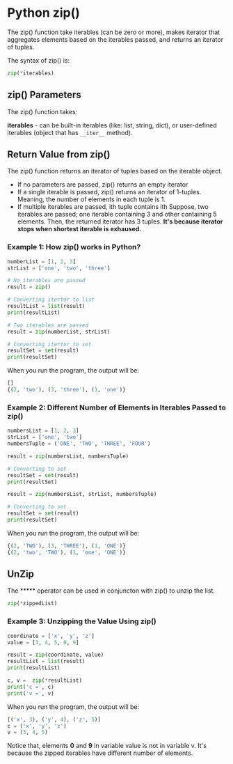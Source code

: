 # Python zip()

The zip() function take iterables (can be zero or more), makes iterator that aggregates elements based on the iterables passed, and returns an iterator of tuples.

The syntax of zip() is:

```python
zip(*iterables)
```

## zip() Parameters

The zip() function takes:

**iterables** - can be built-in iterables (like: list, string, dict), or user-defined iterables (object that has `__iter__` method).

## Return Value from zip()

The zip() function returns an iterator of tuples based on the iterable object.

- If no parameters are passed, zip() returns an empty iterator
- If a single iterable is passed, zip() returns an iterator of 1-tuples. Meaning, the number of elements in each tuple is 1.
- If multiple iterables are passed, ith tuple contains ith Suppose, two iterables are passed; one iterable containing 3 and other containing 5 elements. Then, the returned iterator has 3 tuples. **It's because iterator stops when shortest iterable is exhaused.**

### Example 1: How zip() works in Python?

```python
numberList = [1, 2, 3]
strList = ['one', 'two', 'three']

# No iterables are passed
result = zip()

# Converting itertor to list
resultList = list(result)
print(resultList)

# Two iterables are passed
result = zip(numberList, strList)

# Converting itertor to set
resultSet = set(result)
print(resultSet)
```

When you run the program, the output will be:

```python
[]
{(2, 'two'), (3, 'three'), (1, 'one')}
```

### Example 2: Different Number of Elements in Iterables Passed to zip()

```python
numbersList = [1, 2, 3]
strList = ['one', 'two']
numbersTuple = ('ONE', 'TWO', 'THREE', 'FOUR')

result = zip(numbersList, numbersTuple)

# Converting to set
resultSet = set(result)
print(resultSet)

result = zip(numbersList, strList, numbersTuple)

# Converting to set
resultSet = set(result)
print(resultSet)
```

When you run the program, the output will be:

```python
{(2, 'TWO'), (3, 'THREE'), (1, 'ONE')}
{(2, 'two', 'TWO'), (1, 'one', 'ONE')}
```

## UnZip

The ***** operator can be used in conjuncton with zip() to unzip the list.

```python
zip(*zippedList)
```

### Example 3: Unzipping the Value Using zip()

```python
coordinate = ['x', 'y', 'z']
value = [3, 4, 5, 0, 9]

result = zip(coordinate, value)
resultList = list(result)
print(resultList)

c, v =  zip(*resultList)
print('c =', c)
print('v =', v)
```

When you run the program, the output will be:

```python
[('x', 3), ('y', 4), ('z', 5)]
c = ('x', 'y', 'z')
v = (3, 4, 5)
```

Notice that, elements **0** and **9** in variable value is not in variable v. It's because the zipped iterables have different number of elements.